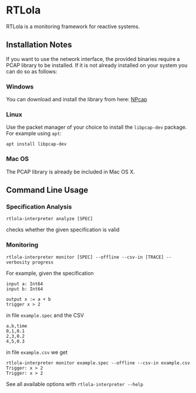 # RTLola

RTLola is a monitoring framework for reactive systems.

## Installation Notes

If you want to use the network interface, the provided binaries require a PCAP library to be installed. If it is not already installed on your system you can do so as follows:

### Windows

You can download and install the library from here:
[NPcap](https://nmap.org/npcap/)

### Linux

Use the packet manager of your choice to install the `libpcap-dev` package. For example using `apt`:

`apt install libpcap-dev`

### Mac OS

The PCAP library is already be included in Mac OS X.

## Command Line Usage

### Specification Analysis

```
rtlola-interpreter analyze [SPEC]
```

checks whether the given specification is valid

### Monitoring

```
rtlola-interpreter monitor [SPEC] --offline --csv-in [TRACE] --verbosity progress
```

For example, given the specification

```
input a: Int64
input b: Int64

output x := a + b
trigger x > 2
```

in file `example.spec` and the CSV

```
a,b,time
0,1,0.1
2,3,0.2
4,5,0.3
```

in file `example.csv` we get

```
rtlola-interpreter monitor example.spec --offline --csv-in example.csv 
Trigger: x > 2
Trigger: x > 2
```


See all available options with `rtlola-interpreter --help`